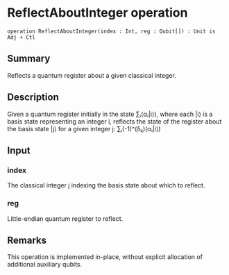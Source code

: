 # ReflectAboutInteger operation

`operation ReflectAboutInteger(index : Int, reg : Qubit[]) : Unit is Adj + Ctl`

## Summary
Reflects a quantum register about a given classical integer.

## Description
Given a quantum register initially in the state ∑ᵢ(αᵢ|i⟩),
where each |i⟩ is a basis state representing an integer i,
reflects the state of the register about the basis state |j⟩
for a given integer j: ∑ᵢ(-1)^(δᵢⱼ)(αᵢ|i⟩)

## Input
### index
The classical integer j indexing the basis state about which to reflect.
### reg
Little-endian quantum register to reflect.

## Remarks
This operation is implemented in-place, without explicit allocation of
additional auxiliary qubits.
